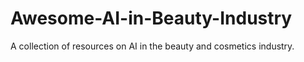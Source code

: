# Awesome-AI-in-Beauty-Industry
A collection of resources on AI in the beauty and cosmetics industry.

